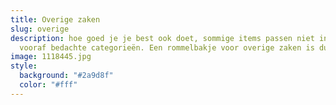 ```yaml
---
title: Overige zaken
slug: overige
description: hoe goed je je best ook doet, sommige items passen niet in de
  vooraf bedachte categorieën. Een rommelbakje voor overige zaken is dus nodig!
image: 1118445.jpg
style:
  background: "#2a9d8f"
  color: "#fff"
---
```

